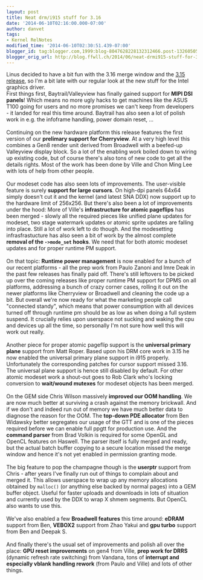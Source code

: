 ```yaml
---
layout: post
title: Neat drm/i915 stuff for 3.16
date: '2014-06-10T02:16:00.000-07:00'
author: danvet
tags:
- Kernel RelNotes
modified_time: '2014-06-10T02:30:51.439-07:00'
blogger_id: tag:blogger.com,1999:blog-8047628228132312466.post-1326050572154159414
blogger_orig_url: http://blog.ffwll.ch/2014/06/neat-drmi915-stuff-for-316.html
---
```


Linus decided to have a bit fun with the 3.16 merge window and the <a href="http://blog.ffwll.ch/2014/04/neat-drmi915-stuff-for-315.html">3.15 release</a>, so I'm a bit late with our regular look at the new stuff for the Intel graphics driver.<br /><a name='more'></a>First things first, Baytrail/Valleyview has finally gained support for <b>MIPI DSI panels</b>! Which means no more ugly hacks to get machines like the ASUS T100 going for users and no more promises we can't keep from developers - it landed for real this time around. Baytrail has also seen a lot of polish work in e.g. the infoframe handling, power domain reset, ...<br /><br />Continuing on the new hardware platform this release features the first version of our <b>prelimary support for Cherryview</b>. At a very high level this combines a Gen8 render unit derived from Broadwell with a beefed-up Valleyview display block. So a lot of the enabling work boiled down to wiring up existing code, but of course there's also tons of new code to get all the details rights. Most of the work has been done by Ville and Chon Ming Lee with lots of help from other people.<br /><br />Our modeset code has also seen lots of improvements. The user-visible feature is surely <b>support for large cursors</b>. On high-dpi panels 64x64 simply doesn't cut it and the kernel (and latest SNA DDX) now support up to the hardware limit of 256x256. But there's also been a lot of improvements under the hood: More of Ville's <b>infrastructure for atomic pageflips</b> has been merged - slowly all the required pieces like unified plane updates for modeset, two stage watermark updates or atomic sprite updates are falling into place. Still a lot of work left to do though. And the modesetting infrasfrastucture has also seen a bit of work by the almost complete <b>removal of the <code>-&gt;mode_set</code> hooks</b>. We need that for both atomic modeset updates and for proper runtime PM support.<br /><br />On that topic: <b>Runtime power management</b> is now enabled for a bunch of our recent platforms - all the prep work from Paulo Zanoni and Imre Deak in the past few releases has finally paid off. There's still leftovers to be picked up over the coming releases like proper runtime PM support for DPMS on all platforms, addressing a bunch of crazy corner cases, rolling it out on the newer platforms like Cherryview or Broadwell and cleaning the code up a bit. But overall we're now ready for what the marketing people call "connected standy", which means that power consumption with all devices turned off through runtime pm should be as low as when doing a full system suspend. It crucially relies upon userspace not sucking and waking the cpu and devices up all the time, so personally I'm not sure how well this will work out really.<br /><br />Another piece for proper atomic pageflip support is the <b>universal primary plane</b> support from Matt Roper. Based upon his DRM core work in 3.15 he now enabled the universal primary plane support in i915 properly. Unfortunately the corresponding patches for cursor support missed 3.16. The universal plane support is hence still disabled by default. For other atomic modeset work a shout-out goes to Rob Clark who's locking conversion to <b>wait/wound mutexes</b> for modeset objects has been merged.<br /><br />On the GEM side Chris Wilson massively <b>improved our OOM handling</b>. We are now much better at surviving a crash against the memory brickwall. And if we don't and indeed run out of memory we have much better data to diagnose the reason for the OOM. The <b>top-down PDE allocator</b> from Ben Widawsky better segregates our usage of the GTT and is one of the pieces required before we can enable full ppgtt for production use. And the <b>command parser</b> from Brad Volkin is required for some OpenGL and OpenCL features on Haswell. The parser itself is fully merged and ready, but the actual batch buffer copying to a secure location missed the merge window and hence it's not yet enabled in permission granting mode.<br /><br />The big feature to pop the champagne though is the <b>userptr</b> support from Chris - after years I've finally run out of things to complain about and merged it. This allows userspace to wrap up any memory allocations obtained by <code>malloc()</code> (or anything else backed by normal pages) into a GEM buffer object. Useful for faster uploads and downloads in lots of situation and currently used by the DDX to wrap X shmem segments. But OpenCL also wants to use this.<br /><br />We've also enabled a few <b>Broadwell features</b> this time around: <b>eDRAM</b> support from Ben, <b>VEBOX2</b> support from Zhao Yakui and <b>gpu turbo</b> support from Ben and Deepak S.<br /><br />And finally there's the usual set of improvements and polish all over the place: <b>GPU reset improvements</b> on gen4 from Ville, <b>prep work for DRRS</b> (dynamic refresh rate switching) from Vandana, tons of <b>interrupt and especially vblank handling rework</b> (from Paulo and Ville) and lots of other things.